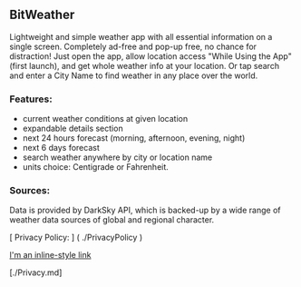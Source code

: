 ## BitWeather

Lightweight  and simple weather app with all essential information on a single screen. Completely ad-free and pop-up free, no chance for distraction! Just open the app, allow location access "While Using the App" (first launch), and get whole weather info at your location. Or tap search and enter a City Name to find weather in any place over the world.
 

### Features:
- current weather conditions at given location
- expandable details section
- next 24 hours forecast (morning, afternoon, evening, night)
- next 6 days forecast
- search weather anywhere by city or location name
- units choice: Centigrade or Fahrenheit. 

### Sources:
Data is provided by DarkSky API, which is backed-up by a wide range of weather data sources of global and regional character.


[ Privacy Policy: ] ( ./PrivacyPolicy )

[I'm an inline-style link](https://www.google.com)

[./Privacy.md]





